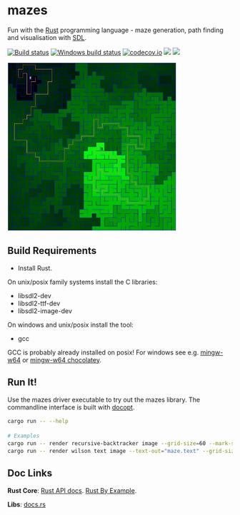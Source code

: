 # mazes

Fun with the [Rust](https://www.rust-lang.org/) programming language - maze generation, path finding and visualisation with [SDL](https://www.libsdl.org/).

[![Build status](https://api.travis-ci.org/enerqi/mazes.png)](https://travis-ci.org/enerqi/mazes)
[![Windows build status](https://ci.appveyor.com/api/projects/status/github/enerqi/mazes?svg=true)](https://ci.appveyor.com/project/enerqi/mazes)
[![codecov.io](http://codecov.io/github/enerqi/mazes/coverage.svg?branch=master)](http://codecov.io/gh/enerqi/mazes?branch=master)
[![](https://img.shields.io/badge/License-Apache2-green.svg)](https://github.com/enerqi/mazes/blob/master/LICENSE-APACHE)
[![](https://img.shields.io/badge/License-MIT-green.svg)](https://github.com/enerqi/mazes/blob/master/LICENSE-MIT)

![Wilson Maze](resources/wilson-maze.jpg)


## Build Requirements

- Install Rust.

On unix/posix family systems install the C libraries:
- libsdl2-dev
- libsdl2-ttf-dev
- libsdl2-image-dev

On windows and unix/posix install the tool:
- gcc

GCC is probably already installed on posix! For windows see e.g. [mingw-w64](http://mingw-w64.org/doku.php) or [mingw-w64 chocolatey](https://chocolatey.org/packages/mingw).

## Run It!

Use the mazes driver executable to try out the mazes library. The commandline interface is built with [docopt](http://docopt.org/).

```bash
cargo run -- --help

# Examples
cargo run -- render recursive-backtracker image --grid-size=60 --mark-start-end --colour-distances --show-path
cargo run -- render wilson text image --text-out="maze.text" --grid-size=40
```

## Doc Links


**Rust Core**: [Rust API docs](https://doc.rust-lang.org/std/). [Rust By Example](http://rustbyexample.com/).

**Libs**: [docs.rs](https://docs.rs)
